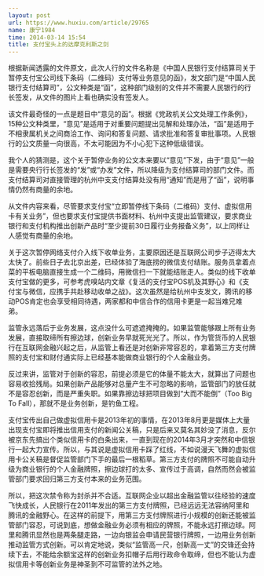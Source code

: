 ```yaml
---
layout: post
url: https://www.huxiu.com/article/29765
name: 康宁1984
time: 2014-03-14 15:54
title: 支付宝头上的达摩克利斯之剑
---
```

根据新闻透露的文件原文，此次人行的文件名称是《中国人民银行支付结算司关于暂停支付宝公司线下条码（二维码）支付等业务意见的函》，发文部门是“中国人民银行支付结算司”，公文种类是“函”，这种部门级别的文件并不需要人民银行的行长签发，从文件的图片上看也确实没有签发人。

该文件最奇怪的一点是题目中“意见的函”。根据《党政机关公文处理工作条例》，15种公文种类里，“意见”是适用于对重要问题提出见解和处理办法，“函”是适用于不相隶属机关之间商洽工作、询问和答复问题、请求批准和答复审批事项。人民银行的公文质量一向很高，不太可能因为不小心犯下这种低级错误。

我个人的猜测是，这个关于暂停业务的公文本来要以“意见”下发，由于“意见”一般是需要央行行长签发的“发”或“办发”文件，所以降级为支付结算司的部门文件。而支付结算司对直接管理的杭州中支支付结算处没有用“通知”而是用了“函”，说明事情仍然有商量的余地。

从文件内容来看，尽管要求支付宝“立即暂停线下条码（二维码）支付、虚拟信用卡有关业务”，但也要求支付宝提供书面材料、杭州中支提出监管建议，要求商业银行和支付机构推出创新产品时“至少提前30日履行业务报备义务”，以上同样让人感觉有商量的余地。

关于这次暂停网络支付介入线下收单业务，主要原因还是互联网公司步子迈得太大太快了。前些日子去北京出差，已经体验了海底捞的微信支付结账。服务员拿着点菜的平板电脑直接生成一个二维码，用微信扫一下就能结账走人。类似的线下收单支付宝做的更多，可参考虎嗅站内文章《复活的支付宝POS机及其野心》和《支付宝与微信，应携手共赴移动收单之战》。这次虽然是给杭州中支发文，腾讯的移动POS肯定也会享受相同待遇，两家都和中信合作的信用卡更是一起当难兄难弟。

监管永远落后于业务发展，这点没什么可遮遮掩掩的。如果监管能够跟上所有业务发展，直接取缔所有擦边球，创新业务早就死光光了。所以，作为管货币的人民银行在互联网金融兴起之后，从监管上看还是对创新非常容忍的，拿着第三方支付牌照的支付宝和财付通实际上已经基本能做商业银行的个人金融业务。

反过来讲，监管对于创新的容忍，前提必须是它的体量不能太大，就算出了问题也容易收拾残局。如果创新产品能够对总量产生不可忽略的影响，监管部门的放任就不是容忍创新，而是严重失职。如果靠擦边球把项目做到“大而不能倒”（Too Big To Fall），那就不是业务创新，是钓鱼工程。

支付宝传出自己做虚拟信用卡是2013年初的事情，在2013年8月更是媒体上大量出现支付宝即将推出信用支付的新闻公关稿，只是后来又莫名其妙没了消息，反尔被京东先搞出个类似信用卡的白条出来，一直到现在的2014年3月才突然和中信银行一起大力宣传。所以，与其说是虚拟信用卡踩了红线，不如说漫天飞舞的虚拟信用卡公关稿是督促监管部门下手的最后一根稻草。第三方支付的牌照不可能自动升级为商业银行的个人金融牌照，擦边球打的太多、宣传过于高调，自然而然会被监管部门要求回归第三方支付本来的业务范围。

所以，把这次禁令称为封杀并不合适。互联网企业以超出金融监管以往经验的速度飞快成长，人民银行在2011年发出的第三方支付牌照，已经远远无法容纳阿里和腾讯的金融野心。在这样的前提下，用第三方支付牌照进行小规模的创新还能被监管部门容忍，可说到底，想做金融业务必须有相应的牌照，不能永远打擦边球。阿里和腾讯显然也是两条腿走路，一边向银监会申请民营银行牌照，一边用业务创新推动监管方式创新。可以肯定地说，类似“监管高一尺，创新高一丈”的交锋还会持续下去，不能给余额宝这样的创新业务扣帽子后用行政命令取缔，但也不能认为虚拟信用卡等创新业务是神圣到不可监管的法外之地。

